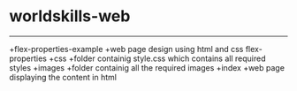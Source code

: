 # worldskills-web
----
+flex-properties-example
  +web page design using html and css flex-properties
    +css
      +folder containig style.css which contains all required styles
    +images
      +folder containig all the required images
    +index
      +web page displaying the content in html
